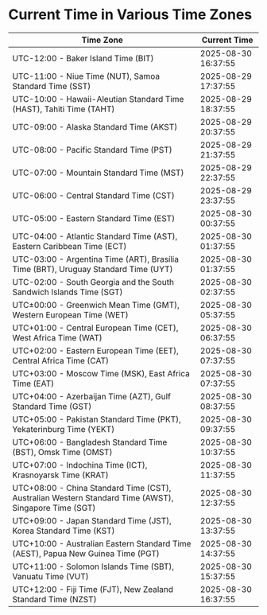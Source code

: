 # Current Time in Various Time Zones

| Time Zone | Current Time |
|-----------|--------------|
| UTC-12:00 - Baker Island Time (BIT) | 2025-08-30 16:37:55 |
| UTC-11:00 - Niue Time (NUT), Samoa Standard Time (SST) | 2025-08-29 17:37:55 |
| UTC-10:00 - Hawaii-Aleutian Standard Time (HAST), Tahiti Time (TAHT) | 2025-08-29 18:37:55 |
| UTC-09:00 - Alaska Standard Time (AKST) | 2025-08-29 20:37:55 |
| UTC-08:00 - Pacific Standard Time (PST) | 2025-08-29 21:37:55 |
| UTC-07:00 - Mountain Standard Time (MST) | 2025-08-29 22:37:55 |
| UTC-06:00 - Central Standard Time (CST) | 2025-08-29 23:37:55 |
| UTC-05:00 - Eastern Standard Time (EST) | 2025-08-30 00:37:55 |
| UTC-04:00 - Atlantic Standard Time (AST), Eastern Caribbean Time (ECT) | 2025-08-30 01:37:55 |
| UTC-03:00 - Argentina Time (ART), Brasília Time (BRT), Uruguay Standard Time (UYT) | 2025-08-30 01:37:55 |
| UTC-02:00 - South Georgia and the South Sandwich Islands Time (SGT) | 2025-08-30 02:37:55 |
| UTC±00:00 - Greenwich Mean Time (GMT), Western European Time (WET) | 2025-08-30 05:37:55 |
| UTC+01:00 - Central European Time (CET), West Africa Time (WAT) | 2025-08-30 06:37:55 |
| UTC+02:00 - Eastern European Time (EET), Central Africa Time (CAT) | 2025-08-30 07:37:55 |
| UTC+03:00 - Moscow Time (MSK), East Africa Time (EAT) | 2025-08-30 07:37:55 |
| UTC+04:00 - Azerbaijan Time (AZT), Gulf Standard Time (GST) | 2025-08-30 08:37:55 |
| UTC+05:00 - Pakistan Standard Time (PKT), Yekaterinburg Time (YEKT) | 2025-08-30 09:37:55 |
| UTC+06:00 - Bangladesh Standard Time (BST), Omsk Time (OMST) | 2025-08-30 10:37:55 |
| UTC+07:00 - Indochina Time (ICT), Krasnoyarsk Time (KRAT) | 2025-08-30 11:37:55 |
| UTC+08:00 - China Standard Time (CST), Australian Western Standard Time (AWST), Singapore Time (SGT) | 2025-08-30 12:37:55 |
| UTC+09:00 - Japan Standard Time (JST), Korea Standard Time (KST) | 2025-08-30 13:37:55 |
| UTC+10:00 - Australian Eastern Standard Time (AEST), Papua New Guinea Time (PGT) | 2025-08-30 14:37:55 |
| UTC+11:00 - Solomon Islands Time (SBT), Vanuatu Time (VUT) | 2025-08-30 15:37:55 |
| UTC+12:00 - Fiji Time (FJT), New Zealand Standard Time (NZST) | 2025-08-30 16:37:55 |
